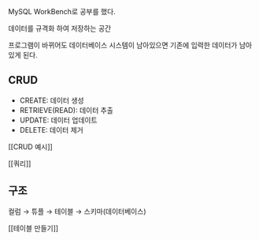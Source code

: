   

MySQL WorkBench로 공부를 했다.

데이터를 규격화 하여 저장하는 공간

프로그램이 바뀌어도 데이터베이스 시스템이 남아있으면 기존에 입력한 데이터가 남아있게 된다.

  

## CRUD

- CREATE: 데이터 생성
- RETRIEVE(READ): 데이터 추출
- UPDATE: 데이터 업데이트
- DELETE: 데이터 제거

  

[[CRUD 예시]]

[[쿼리]]

## 구조

컬럼 → 튜플 → 테이블 → 스키마(데이터베이스)

  

[[테이블 만들기]]